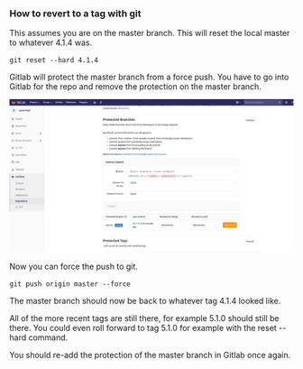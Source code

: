 ### How to revert to a tag with git

This assumes you are on the master branch.  This will reset the local master
to whatever 4.1.4 was.

```
git reset --hard 4.1.4
```

Gitlab will protect the master branch from a force push.  You have to go into Gitlab for the repo
and remove the protection on the master branch.

![Diagram](screenshots/revert.png)


Now you can force the push to git.

```
git push origin master --force
```

The master branch should now be back to whatever tag 4.1.4 looked like.

All of the more recent tags are still there, for example 5.1.0 should still be there.  You could even roll forward to
tag 5.1.0 for example with the reset --hard command.

You should re-add the protection of the master branch in Gitlab once again.

